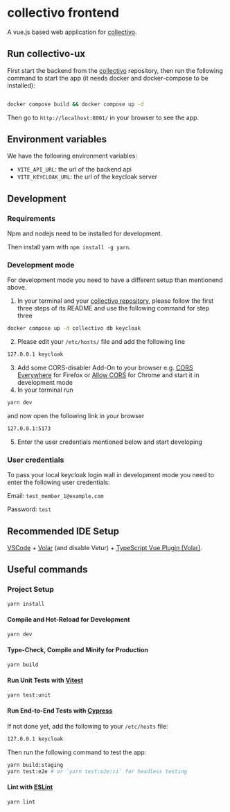 # collectivo frontend

A vue.js based web application for [collectivo](https://github.com/MILA-Wien/collectivo).

## Run collectivo-ux

First start the backend from the [collectivo](https://github.com/MILA-Wien/collectivo) repository, then run the following command to start the app (it needs docker and docker-compose to be installed):

```bash

docker compose build && docker compose up -d
```
Then go to `http://localhost:8001/` in your browser to see the app.
## Environment variables
We have the following environment variables:
* `VITE_API_URL`: the url of the backend api
* `VITE_KEYCLOAK_URL`: the url of the keycloak server

## Development

### Requirements

Npm and nodejs need to be installed for development.

Then install yarn with `npm install -g yarn`.

### Development mode

For development mode you need to have a different setup than mentionend above.

1. In your terminal and your [collectivo repository](https://github.com/MILA-Wien/collectivo), please follow the first three steps of its README and use the following command for step three
```bash
docker compose up -d collectivo db keycloak
```
2. Please edit your `/etc/hosts/` file and add the following line
```bash
127.0.0.1 keycloak
```
3. Add some CORS-disabler Add-On to your browser e.g. [CORS Everywhere](https://addons.mozilla.org/en-US/firefox/addon/cors-everywhere/) for Firefox or [Allow CORS](https://chrome.google.com/webstore/detail/allow-cors-access-control/lhobafahddgcelffkeicbaginigeejlf) for Chrome and start it in development mode
4. In your terminal run
```bash
yarn dev
```
and now open the following link in your browser
```bash
127.0.0.1:5173
```

5. Enter the user credentials mentioned below and start developing


### User credentials

To pass your local keycloak login wall in development mode you need to enter the following user credentials:

Email: `test_member_1@example.com`

Password: `test`


## Recommended IDE Setup

[VSCode](https://code.visualstudio.com/) + [Volar](https://marketplace.visualstudio.com/items?itemName=Vue.volar) (and disable Vetur) + [TypeScript Vue Plugin (Volar)](https://marketplace.visualstudio.com/items?itemName=Vue.vscode-typescript-vue-plugin).

## Useful commands

### Project Setup

```sh
yarn install
```

#### Compile and Hot-Reload for Development

```sh
yarn dev
```

#### Type-Check, Compile and Minify for Production

```sh
yarn build
```

#### Run Unit Tests with [Vitest](https://vitest.dev/)

```sh
yarn test:unit
```

#### Run End-to-End Tests with [Cypress](https://www.cypress.io/)

If not done yet, add the following to your `/etc/hosts` file:

```sh
127.0.0.1 keycloak
```
Then run the following command to test the app:

```sh
yarn build:staging
yarn test:e2e # or `yarn test:e2e:ci` for headless testing
```

#### Lint with [ESLint](https://eslint.org/)

```sh
yarn lint
```
